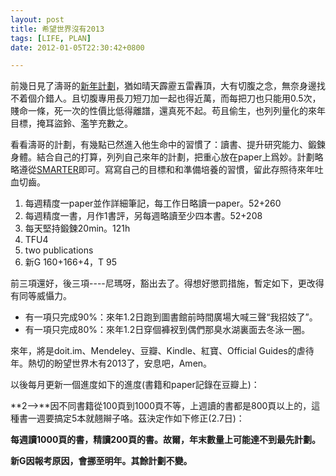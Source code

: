 ```yaml
---
layout: post
title: 希望世界沒有2013
tags: [LIFE, PLAN]
date: 2012-01-05T22:30:42+0800

---
```


前幾日見了濤哥的[新年計劃][Link 1]，猶如晴天霹靂五雷轟頂，大有切腹之念，無奈身邊找不着個介錯人。且切腹專用長刀短刀加一起也得近萬，而每把刀也只能用0.5次，賤命一條，死一次的性價比低得離譜，還真死不起。苟且偷生，也列列量化的來年目標，掩耳盜鈴、濫竽充數之。  


看看濤哥的計劃，有幾點已然進入他生命中的習慣了：讀書、提升研究能力、鍛鍊身體。結合自己的打算，列列自己來年的計劃，把重心放在paper上爲妙。計劃略略遵從[SMARTER][]即可。寫寫自己的目標和和準備培養的習慣，留此存照待來年吐血切齒。

1.  每週精度一paper並作詳細筆記，每工作日略讀一paper。52+260
2.  每週精度一書，月作1書評，另每週略讀至少四本書。52+208
3.  每天堅持鍛鍊20min。121h
4.  TFU4
5.  two publications
6.  新G 160+166+4，T 95

前三項還好，後三項----尼瑪呀，豁出去了。得想好懲罰措施，暫定如下，更改得有同等威懾力。  


 *  有一項只完成90%：來年1.2日跑到圖書館前時間廣場大喊三聲“我招妓了”。
 *  有一項只完成80%：來年1.2日穿個褲衩到偶們那臭水湖裏面去冬泳一圈。

來年，將是doit.im、Mendeley、豆瓣、Kindle、紅寶、Official Guides的虐待年。熱切的盼望世界木有2013了，安息吧，Amen。  


以後每月更新一個進度如下的進度(書籍和paper記錄在豆瓣上)：

**2-->**因不同書籍從100頁到1000頁不等，上週讀的書都是800頁以上的，這種書一週要搞定5本就翹辮子咯。茲決定作如下修正(2.7日)：  


**每週讀1000頁的書，精讀200頁的書。故爾，年末數量上可能達不到最先計劃。**

**新G因報考原因，會挪至明年。其餘計劃不變。**


[Link 1]: http://blog.sciencenet.cn/home.php?mod=space&uid=3075&do=blog&id=524619
[SMARTER]: https://en.wikipedia.org/wiki/SMART_%28project_management%29